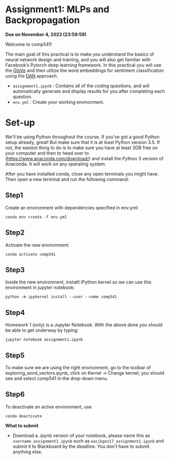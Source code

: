 # Assignment1: MLPs and Backpropagation
**Due on November 4, 2022 (23:59:59)**

Welcome to comp541!

The main goal of this practical is to make you understand the basics of neural network design and training, and you will also get familiar with Facebook’s Pytorch deep learning framework. In this practical you will use the [GloVe](https://nlp.stanford.edu/pubs/glove.pdf) and then utilize the word embeddings for sentiment classification using the [DAN](https://aclanthology.org/P15-1162.pdf) approach.

* `assignment1.ipynb` : Contains all of the coding questions, and will automatically generate and display results for you after completing each question.
* `env.yml` : Create your working environment.

# Set-up
We'll be using Python throughout the course. If you've got a good Python setup already, great! But make sure that it is at least Python version 3.5. If not, the easiest thing to do is to make sure you have at least 3GB free on your computer and then to head over to (https://www.anaconda.com/download/) and install the Python 3 version of Anaconda. It will work on any operating system.

After you have installed conda, close any open terminals you might have. Then open a new terminal and run the following command:

## Step1
Create an environment with dependencies specified in env.yml:
    
    conda env create -f env.yml

## Step2
Activate the new environment:
    
    conda activate comp541
    
## Step3
Inside the new environment, instatll IPython kernel so we can use this environment in jupyter notebook: 
    
    python -m ipykernel install --user --name comp541


## Step4
Homework 1 (only) is a Jupyter Notebook. With the above done you should be able to get underway by typing:

    jupyter notebook assignment1.ipynb
    
## Step5
To make sure we are using the right environment, go to the toolbar of exploring_word_vectors.ipynb, click on Kernel -> Change kernel, you should see and select comp541 in the drop-down menu.

## Step6
To deactivate an active environment, use
    
    conda deactivate

**What to submit**

* Download a .ipynb version of your notebook, please name this as `username_assignment1.ipynb` such as `eacikgoz17_assignment1.ipynb` and submit it to Blackboard by the deadline. You don't have to submit anything else.
